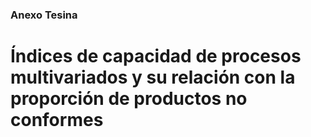 ### Anexo Tesina
# Índices de capacidad de procesos multivariados y su relación con la proporción de productos no conformes